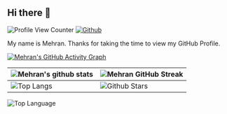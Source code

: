 ## Hi there 👋

![Profile View Counter](https://komarev.com/ghpvc/?username=attarmehran)
[![Github](https://img.shields.io/github/followers/attarmehran?label=Follow&style=social)](https://github.com/attarmehran)


<div size='20px'> My name is Mehran. Thanks for taking the time to view my GitHub Profile. 
</div>

[![Mehran's GitHub Activity Graph](https://activity-graph.herokuapp.com/graph?username=attarmehran&theme=tokyonight)](https://git.io/praveenscience)

| ![Mehran's github stats](https://github-readme-stats.vercel.app/api?username=attarmehran&show_icons=true&theme=tokyonight) | ![Mehran GitHub Streak](https://github-readme-streak-stats.herokuapp.com/?user=attarmehran&theme=tokyonight) |
| --- | --- |
| ![Top Langs](https://github-readme-stats.vercel.app/api/top-langs/?username=attarmehran&theme=tokyonight) | ![Github Stars](https://github-readme-stats.vercel.app/api?username=attarmehran&show_icons=true&locale=en&count_private=true&hide_rank=true&custom_title=My%20GitHub%20Stats&disable_animations=true&theme=tokyonight) |


![Top Language](https://img.shields.io/github/languages/top/attarmehran?tab=repositories)
